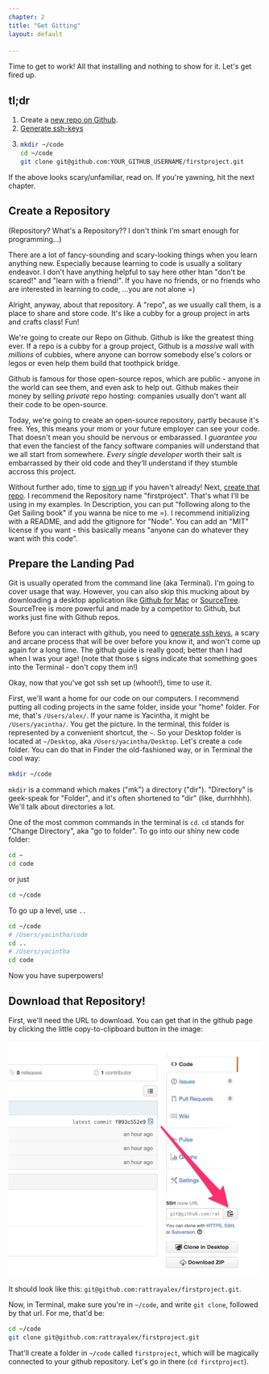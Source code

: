 ```yaml
---
chapter: 2
title: "Get Gitting"
layout: default

---
```


Time to get to work! All that installing and nothing to show for it. Let's get fired up. 

## tl;dr

1. Create a [new repo on Github](https://github.com/new). 
2. [Generate ssh-keys](https://help.github.com/articles/generating-ssh-keys)
3. 
    ```sh 
    mkdir ~/code
    cd ~/code
    git clone git@github.com:YOUR_GITHUB_USERNAME/firstproject.git
    ```

If the above looks scary/unfamiliar, read on. If you're yawning, hit the next chapter. 

## Create a Repository

(Repository? What's a Repository?? I don't think I'm smart enough for programming...)

There are a lot of fancy-sounding and scary-looking things when you learn anything new. Especially because learning to code is usually a solitary endeavor. I don't have anything helpful to say here other htan "don't be scared!" and "learn with a friend!". If you have no friends, or no friends who are interested in learning to code, ...you are not alone =) 

Alright, anyway, about that repository. A "repo", as we usually call them, is a place to share and store code. It's like a cubby for a group project in arts and crafts class! Fun!

We're going to create our Repo on Github. Github is like the greatest thing ever. If a repo is a cubby for a group project, Github is a *massive* wall with *millions* of cubbies, where anyone can borrow somebody else's colors or legos or even help them build that toothpick bridge.

Github is famous for those open-source repos, which are public - anyone in the world can see them, and even ask to help out. Github makes their money by selling *private* repo hosting: companies usually don't want all their code to be open-source. 

Today, we're going to create an open-source repository, partly because it's free. Yes, this means your mom or your future employer can see your code. That doesn't mean you should be nervous or embarassed. I *guarantee you* that even the fanciest of the fancy software companies will understand that we all start from somewhere. *Every single developer* worth their salt is embarrassed by their old code and they'll understand if they stumble accross this project. 

Without further ado, time to [sign up](https://github.com/join) if you haven't already! Next, [create that repo](https://github.com/new). I recommend the Repository name "firstproject". That's what I'll be using in my examples. In Description, you can put "following along to the Get Sailing book" if you wanna be nice to me =). I recommend initializing with a README, and add the gitignore for "Node". You can add an "MIT" license if you want - this basically means "anyone can do whatever they want with this code".

## Prepare the Landing Pad

Git is usually operated from the command line (aka Terminal). I'm going to cover usage that way. However, you can also skip this mucking about by downloading a desktop application like [Github for Mac](https://mac.github.com/) or [SourceTree](http://sourcetreeapp.com/). SourceTree is more powerful and made by a competitor to Github, but works just fine with Github repos. 

Before you can interact with github, you need to [generate ssh keys](https://help.github.com/articles/generating-ssh-keys), a scary and arcane process that will be over before you know it, and won't come up again for a long time. The github guide is really good; better than I had when I was your age! (note that those `$` signs indicate that something goes into the Terminal - don't copy them in!)

Okay, now that you've got ssh set up (whooh!), time to use it. 

First, we'll want a home for our code on our computers. I recommend putting all coding projects in the same folder, inside your "home" folder. For me, that's `/Users/alex/`. If your name is Yacintha, it might be `/Users/yacintha/`. You get the picture. In the terminal, this folder is represented by a convenient shortcut, the `~`. So your Desktop folder is located at `~/Desktop`, aka `/Users/yacintha/Desktop`. Let's create a `code` folder. You can do that in Finder the old-fashioned way, or in Terminal the cool way: 

```sh
mkdir ~/code
```

`mkdir` is a command which makes ("mk") a directory ("dir"). "Directory" is geek-speak for "Folder", and it's often shortened to "dir" (like, durrhhhh). We'll talk about directories a lot. 

One of the most common commands in the terminal is `cd`. `cd` stands for "Change Directory", aka "go to folder". To go into our shiny new code folder: 

```sh
cd ~
cd code
```

or just 

```sh
cd ~/code
```

To go up a level, use `..` 

```sh
cd ~/code
# /Users/yacintha/code
cd ..
# /Users/yacintha
cd code
```
Now you have superpowers!

## Download that Repository!

First, we'll need the URL to download. You can get that in the github page by clicking the little copy-to-clipboard button in the image: 

![Get the "SSH clone URL" text in the lower-right, below "Settings"](/images/ssh_clone.png)

It should look like this: `git@github.com:rattrayalex/firstproject.git`. 

Now, in Terminal, make sure you're in `~/code`, and write `git clone`, followed by that url. For me, that'd be: 

```sh
cd ~/code
git clone git@github.com:rattrayalex/firstproject.git
```

That'll create a folder in `~/code` called `firstproject`, which will be magically connected to your github repository. Let's go in there (`cd firstproject`).
<!--- and look around: 

```sh
ls
```

... There won't be much yet.

(`ls`, which I refer lovingly to as "List Shit", tells you what's inside of a directory. `pwd`, "Print Working Directory", tells you where you are). 

## Kick the Git Tires

Open up your `firstproject` folder in Sublime. Edit the README file - add some gibberish, say "Oh, just messin around", write an essay about bacon, whatever you wanna do. 

```sh
git add .
```

 -->



